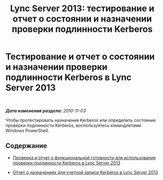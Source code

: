 ﻿---
title: 'Lync Server 2013: тестирование и отчет о состоянии и назначении проверки подлинности Kerberos'
TOCTitle: Тестирование и отчет о состоянии и назначении проверки подлинности Kerberos
ms:assetid: 86fc3407-1604-4230-ad04-99aaadcf4e07
ms:mtpsurl: https://technet.microsoft.com/ru-ru/library/Gg398683(v=OCS.15)
ms:contentKeyID: 49310396
ms.date: 05/19/2016
mtps_version: v=OCS.15
ms.translationtype: HT
---

# Тестирование и отчет о состоянии и назначении проверки подлинности Kerberos в Lync Server 2013

 

_**Дата изменения раздела:** 2010-11-03_

Чтобы протестировать назначения Kerberos или определить состояние проверки подлинности Kerberos, воспользуйтесь командлетами Windows PowerShell.

## Содержание

  - [Проверка и отчет о функциональной готовности для использования проверки подлинности Kerberos в Lync Server 2013](lync-server-2013-test-and-report-functional-readiness-for-kerberos-authentication.md)

  - [Отчет о назначениях для учетной записи Kerberos в Lync Server 2013](lync-server-2013-report-kerberos-account-assignments.md)

